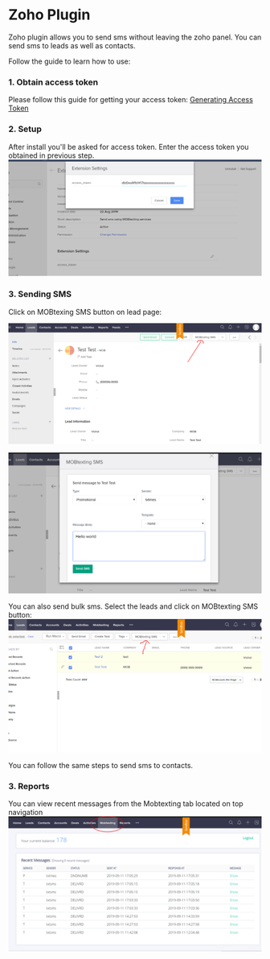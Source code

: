 # Zoho Plugin

Zoho plugin allows you to send sms without leaving the zoho panel.
You can send sms to leads as well as contacts.

Follow the guide to learn how to use:

### 1. Obtain access token

Please follow this guide for getting your access token:
[Generating Access Token](/docs/{version}/access_token)

### 2. Setup

After install you'll be asked for access token. Enter the access token you obtained in previous step.
![alt text](/images/docs/plugins/zoho/install.png)

### 3. Sending SMS

Click on MOBtexing SMS button on lead page:

![alt text](/images/docs/plugins/zoho/z6.png)

![alt text](/images/docs/plugins/zoho/z7.png)

You can also send bulk sms. Select the leads and click on MOBtexting SMS button:
![alt text](/images/docs/plugins/zoho/z9.png)

You can follow the same steps to send sms to contacts.

### 3. Reports

You can view recent messages from the Mobtexting tab located on top navigation
![alt text](/images/docs/plugins/zoho/z12.png)
